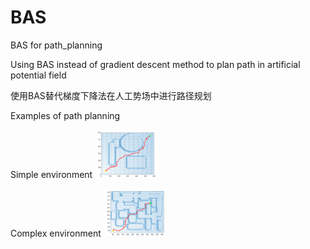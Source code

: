 # BAS
BAS for path_planning

Using BAS instead of gradient descent method to plan path in artificial potential field

使用BAS替代梯度下降法在人工势场中进行路径规划

Examples of path planning

Simple environment
<img src="https://github.com/Ranger76X/BAS/blob/main/Nav_succeed_2.png" width="100">

Complex environment
<img src="https://github.com/Ranger76X/BAS/blob/main/Nav_succeed.png" width="100">

